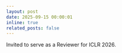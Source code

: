 ```yaml
---
layout: post
date: 2025-09-15 00:00:01
inline: true
related_posts: false
---
```


Invited to serve as a Reviewer for ICLR 2026.
